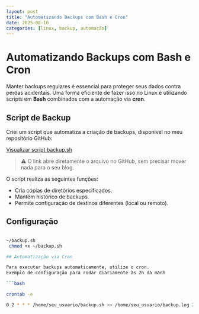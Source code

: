 ```yaml
---
layout: post
title: "Automatizando Backups com Bash e Cron"
date: 2025-08-16
categories: [linux, backup, automação]
---
```


# Automatizando Backups com Bash e Cron

Manter backups regulares é essencial para proteger seus dados contra perdas acidentais. Uma forma eficiente de fazer isso no Linux é utilizando scripts em **Bash** combinados com a automação via **cron**.

## Script de Backup

Criei um script que automatiza a criação de backups, disponível no meu repositório GitHub:  

[Visualizar script backup.sh](https://github.com/reinaldokabello/arts-scripts/blob/main/bash/backup.sh)  

> ⚠️ O link abre diretamente o arquivo no GitHub, sem precisar mover nada para o seu blog.

O script realiza as seguintes funções:

- Cria cópias de diretórios especificados.
- Mantém histórico de backups.
- Permite configuração de destinos diferentes (local ou remoto).

## Configuração

```bash

~/backup.sh
 chmod +x ~/backup.sh

## Automatização via Cron

Para executar backups automaticamente, utilize o cron. 
Exemplo de configuração para rodar diariamente às 2h da manh

```bash

crontab -e

0 2 * * * /home/seu_usuario/backup.sh >> /home/seu_usuario/backup.log 2>&1

